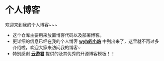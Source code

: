 #  个人博客

欢迎来到我的个人博客~~~

- 这个仓库主要用来放置博客代码以及部署博客。
- 更详细的信息已经在我的个人博客 **[wyh的小站](https://hollywyh.cn)** 中列出来了，这里就不再过多介绍啦，欢迎大家来访问我的博客~
- 特别感谢 **[云游君](https://www.yunyoujun.cn)** 提供的及其优秀的开源博客模板！！

